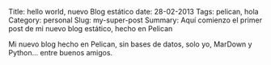 Title: hello world, nuevo Blog estático
date: 28-02-2013
Tags: pelican, hola
Category: personal
Slug: my-super-post
Summary: Aquí comienzo el primer post de mi nuevo blog estático, hecho en Pelican

Mi nuevo blog hecho en Pelican, sin bases de datos, solo yo, MarDown y Python... entre buenos amigos.
